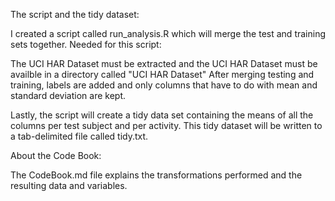 The script and the tidy dataset:

I created a script called run_analysis.R which will merge the test and training sets together. Needed for this script:
  
The UCI HAR Dataset must be extracted and the UCI HAR Dataset must be availble in a directory called "UCI HAR Dataset"
After merging testing and training, labels are added and only columns that have to do with mean and standard deviation are kept.

Lastly, the script will create a tidy data set containing the means of all the columns per test subject and per activity. This tidy dataset will be written to a tab-delimited file called tidy.txt.

About the Code Book:

The CodeBook.md file explains the transformations performed and the resulting data and variables.